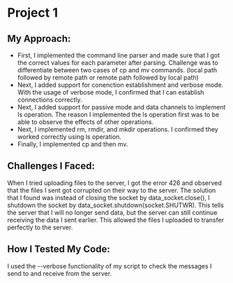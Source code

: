 # Project 1

## My Approach:
- First, I implemented the command line parser and made sure that I got the correct values for each parameter after parsing. Challenge was to differentiate between two cases of cp and mv commands. (local path followed by remote path or remote path followed by local path)
- Next, I added support for conenction establishment and verbose mode. With the usage of verbose mode, I confirmed that I can establish connections correctly.
- Next, I added support for passive mode and data channels to implement ls operation. The reason I implemented the ls operation first was to be able to observe the effects of other operations.
- Next, I implemented rm, rmdir, and mkdir operations. I confirmed they worked correctly using ls operation.
- Finally, I implemented cp and then mv. 

## Challenges I Faced:
When I tried uploading files to the server, I got the error 426 and observed that the files I sent got corrupted on their way to the server. The solution that I found was instead of closing the socket by data_socket.close(), I shutdown the socket by data_socket.shutdown(socket.SHUTWR). This tells the server that I will no longer send data, but the server can still continue receiving the data I sent earlier. This allowed the files I uploaded to transfer perfectly to the server.

## How I Tested My Code:
I used the --verbose functionality of my script to check the messages I send to and receive from the server. 
